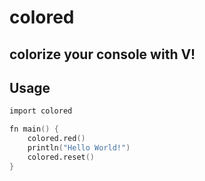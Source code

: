 # colored
colorize your console with V!
------
## Usage
```v
import colored

fn main() {
    colored.red()
    println("Hello World!")
    colored.reset()
}
```